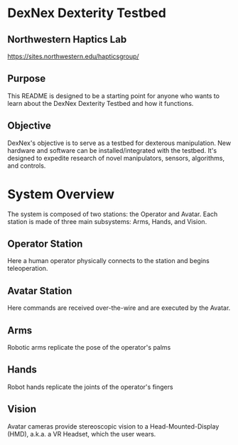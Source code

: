 # DexNex Dexterity Testbed
## Northwestern Haptics Lab
https://sites.northwestern.edu/hapticsgroup/

## Purpose
This README is designed to be a starting point for anyone who wants to learn about the DexNex Dexterity Testbed and how it functions.

## Objective
DexNex's objective is to serve as a testbed for dexterous manipulation. New hardware and software can be installed/integrated with the testbed. It's designed to expedite research of novel manipulators, sensors, algorithms, and controls. 

# System Overview
The system is composed of two stations: the Operator and Avatar. Each station is made of three main subsystems: Arms, Hands, and Vision.

## Operator Station
Here a human operator physically connects to the station and begins teleoperation.

## Avatar Station
Here commands are received over-the-wire and are executed by the Avatar.

## Arms
Robotic arms replicate the pose of the operator's palms

## Hands
Robot hands replicate the joints of the operator's fingers

## Vision
Avatar cameras provide stereoscopic vision to a Head-Mounted-Display (HMD), a.k.a. a VR Headset, which the user wears.